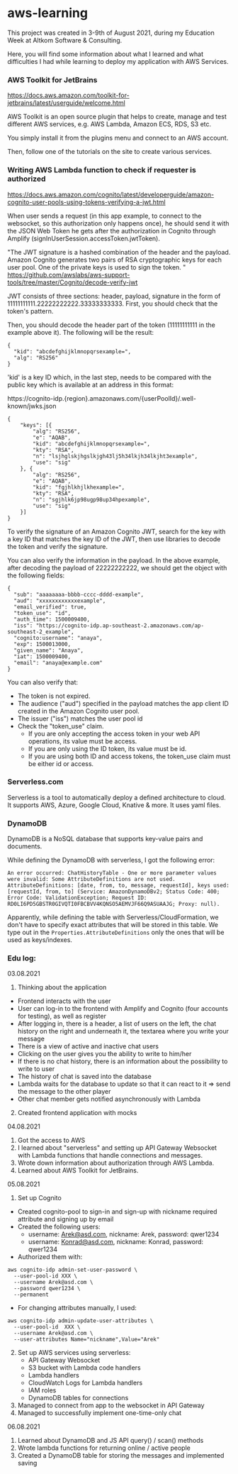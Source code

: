 # aws-learning
This project was created in 3-9th of August 2021, during my Education Week at
Altkom Software & Consulting.

Here, you will find some information about what I learned and what difficulties I had
while learning to deploy my application with AWS Services.

### AWS Toolkit for JetBrains
https://docs.aws.amazon.com/toolkit-for-jetbrains/latest/userguide/welcome.html

AWS Toolkit is an open source plugin that helps to create, manage and test different AWS services, e.g. AWS Lambda, Amazon ECS, RDS, S3 etc.

You simply install it from the plugins menu and connect to an AWS account.

Then, follow one of the tutorials on the site to create various services.

### Writing AWS Lambda function to check if requester is authorized
https://docs.aws.amazon.com/cognito/latest/developerguide/amazon-cognito-user-pools-using-tokens-verifying-a-jwt.html

When user sends a request (in this app example, to connect to the websocket, so this authorization only happens once), he should send it with the JSON Web Token he gets after the authorization in Cognito through Amplify (signInUserSession.accessToken.jwtToken).

"The JWT signature is a hashed combination of the header and the payload. Amazon Cognito generates two pairs of RSA cryptographic keys for each user pool. One of the private keys is used to sign the token. "
https://github.com/awslabs/aws-support-tools/tree/master/Cognito/decode-verify-jwt

JWT consists of three sections: header, payload, signature in the form of 11111111111.22222222222.33333333333. First, you should check that the token's pattern.

Then, you should decode the header part of the token (11111111111 in the example above it). The following will be the result:

```
{
  "kid": "abcdefghijklmnopqrsexample=",
  "alg": "RS256"
}
```

'kid' is a key ID which, in the last step, needs to be compared with the public key which is available at an address in this format:

https://cognito-idp.{region}.amazonaws.com/{userPoolId}/.well-known/jwks.json

```
{
    "keys": [{
        "alg": "RS256",
        "e": "AQAB",
        "kid": "abcdefghijklmnopqrsexample=",
        "kty": "RSA",
        "n": "lsjhglskjhgslkjgh43lj5h34lkjh34lkjht3example",
        "use": "sig"
    }, {
        "alg": "RS256",
        "e": "AQAB",
        "kid": "fgjhlkhjlkhexample=",
        "kty": "RSA",
        "n": "sgjhlk6jp98ugp98up34hpexample",
        "use": "sig"
    }]
}
```

To verify the signature of an Amazon Cognito JWT, search for the key with a key ID that matches the key ID of the JWT, then use libraries to decode the token and verify the signature. 

You can also verify the information in the payload. In the above example, after decoding the payload of 22222222222, we should get the object with the following fields:

```
{
  "sub": "aaaaaaaa-bbbb-cccc-dddd-example",
  "aud": "xxxxxxxxxxxxexample",
  "email_verified": true,
  "token_use": "id",
  "auth_time": 1500009400,
  "iss": "https://cognito-idp.ap-southeast-2.amazonaws.com/ap-southeast-2_example",
  "cognito:username": "anaya",
  "exp": 1500013000,
  "given_name": "Anaya",
  "iat": 1500009400,
  "email": "anaya@example.com"
}
```

You can also verify that:

- The token is not expired.
- The audience ("aud") specified in the payload matches the app client ID created in the Amazon Cognito user pool.
- The issuer ("iss") matches the user pool id
- Check the "token_use" claim.
    - If you are only accepting the access token in your web API operations, its value must be access.
    - If you are only using the ID token, its value must be id.
    - If you are using both ID and access tokens, the token_use claim must be either id or access.


### Serverless.com
Serverless is a tool to automatically deploy a defined architecture to cloud. It supports AWS, Azure, Google Cloud, Knative & more. It uses yaml files.

### DynamoDB
DynamoDB is a NoSQL database that supports key-value pairs and documents.

While defining the DynamoDB with serverless, I got the following error:
```
An error occurred: ChatHistoryTable - One or more parameter values were invalid: Some AttributeDefinitions are not used. AttributeDefinitions: [date, from, to, message, requestId], keys used: [requestId, from, to] (Service: AmazonDynamoDBv2; Status Code: 400; Error Code: ValidationException; Request ID: RD0LI6PD5GBSTR0GIVQTI0FBCBVV4KQNSO5AEMVJF66Q9ASUAAJG; Proxy: null).
```
Apparently, while defining the table with Serverless/CloudFormation, we don't have to specify
exact attributes that will be stored in this table. We type out in the `Properties.AttributeDefinitions` only
the ones that will be used as keys/indexes.

### Edu log:
03.08.2021
1. Thinking about the application
- Frontend interacts with the user
- User can log-in to the frontend with Amplify and Cognito (four accounts for testing), as well as register
- After logging in, there is a header, a list of users on the left, the chat history on the right and underneath it, the textarea where you write your message
- There is a view of active and inactive chat users
- Clicking on the user gives you the ability to write to him/her
- If there is no chat history, there is an information about the possibility to write to user
- The history of chat is saved into the database
- Lambda waits for the database to update so that it can react to it => send the message to the other player
- Other chat member gets notified asynchronously with Lambda
2. Created frontend application with mocks

04.08.2021
1. Got the access to AWS
2. I learned about "serverless" and setting up API Gateway Websocket with Lambda functions that handle connections and messages.
3. Wrote down information about authorization through AWS Lambda.
4. Learned about AWS Toolkit for JetBrains.

05.08.2021
1. Set up Cognito
  - Created cognito-pool to sign-in and sign-up with nickname required attribute and signing up by email
  - Created the following users:
    - username: Arek@asd.com, nickname: Arek, password: qwer1234
    - username: Konrad@asd.com, nickname: Konrad, password: qwer1234
  - Authorized them with:
  ```
  aws cognito-idp admin-set-user-password \
    --user-pool-id XXX \
    --username Arek@asd.com \
    --password qwer1234 \
    --permanent
  ```
  - For changing attributes manually, I used:
  ```
  aws cognito-idp admin-update-user-attributes \
    --user-pool-id  XXX \
    --username Arek@asd.com \
    --user-attributes Name="nickname",Value="Arek"
  ```
2. Set up AWS services using serverless:
    - API Gateway Websocket
    - S3 bucket with Lambda code handlers
    - Lambda handlers
    - CloudWatch Logs for Lambda handlers
    - IAM roles
    - DynamoDB tables for connections
3. Managed to connect from app to the websocket in API Gateway
4. Managed to successfully implement one-time-only chat

06.08.2021
1. Learned about DynamoDB and JS API query() / scan() methods
2. Wrote lambda functions for returning online / active people
3. Created a DynamoDB table for storing the messages and implemented saving
